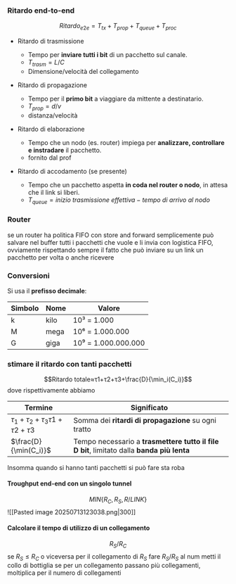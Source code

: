 ### Ritardo end-to-end
$$Ritardo_{e2e​}=T_{tx}​+T_{prop​}+T_{queue}​+T_{proc}​$$
- Ritardo di trasmissione
	- Tempo per **inviare tutti i bit** di un pacchetto sul canale.
	- $T_{trasm}​=L/C​$
	- Dimensione/velocità del collegamento

- Ritardo di propagazione
	- Tempo per il **primo bit** a viaggiare da mittente a destinatario.
	- $T_{prop}​=d/v​$
	- distanza/velocità

- Ritardo di elaborazione
	- Tempo che un nodo (es. router) impiega per **analizzare, controllare e instradare** il pacchetto.
	- fornito dal prof

- Ritardo di accodamento (se presente)
	- Tempo che un pacchetto aspetta **in coda nel router o nodo**, in attesa che il link si liberi.
	- $T_{queue​}=inizio \ trasmissione \ effettiva−tempo \ di \ arrivo \ al \ nodo$
### Router
se un router ha politica FIFO con store and forward semplicemente può salvare nel buffer tutti i pacchetti che vuole e li invia con logistica FIFO, ovviamente rispettando sempre il fatto che può inviare su un link un pacchetto per volta o anche ricevere

### Conversioni
Si usa il **prefisso decimale**:

| Simbolo | Nome | Valore              |
| ------- | ---- | ------------------- |
| k       | kilo | 10³ = 1.000         |
| M       | mega | 10⁶ = 1.000.000     |
| G       | giga | 10⁹ = 1.000.000.000 |

### stimare il ritardo con tanti pacchetti

$$Ritardo totale≈τ1​+τ2​+τ3​+\frac{D}{\min_i(C_i)}$$
dove rispettivamente abbiamo

| Termine                               | Significato                                                                                |
| ------------------------------------- | ------------------------------------------------------------------------------------------ |
| $\tau_1 + \tau_2 + \tau_3τ1​+τ2​+τ3​$ | Somma dei **ritardi di propagazione** su ogni tratto                                       |
| $\frac{D}{\min(C_i)}​$                | Tempo necessario a **trasmettere tutto il file D bit**, limitato dalla **banda più lenta** |
Insomma quando si hanno tanti pacchetti si può fare sta roba
#### Troughput end-end con un singolo tunnel
$$ MIN\{R_C,R_S,R/LINK\}$$ 
![[Pasted image 20250713123038.png|300]]
#### Calcolare il tempo di utilizzo di un collegamento
$$ R_S/R_C$$ se $R_S\leq R_C$ o viceversa per il collegamento di $R_S$ fare $R_S/R_S$ 
al num metti il collo di bottiglia 
se per un collegamento passano più collegamenti, moltiplica per il numero di collegamenti
